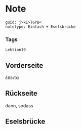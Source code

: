 # Note
```
guid: j>kI>}GPB<
notetype: Einfach + Eselsbrücke
```

### Tags
```
Lektion19
```

## Vorderseite
ἒπειτα

## Rückseite
dann, sodass

## Eselsbrücke

